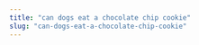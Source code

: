 ```yaml
---
title: "can dogs eat a chocolate chip cookie"
slug: "can-dogs-eat-a-chocolate-chip-cookie"
---
```


